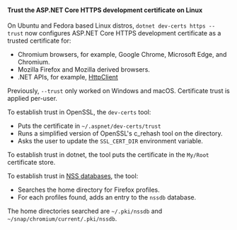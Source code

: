 <!-- 
[!INCLUDE[](~/release-notes/aspnetcore-9/includes/trust_dev_cert_linux.md)]
-->
#### Trust the ASP.NET Core HTTPS development certificate on Linux

On Ubuntu and Fedora based Linux distros, `dotnet dev-certs https --trust` now configures ASP.NET Core HTTPS development certificate as a trusted certificate for:

* Chromium browsers, for example, Google Chrome, Microsoft Edge, and Chromium.
* Mozilla Firefox and Mozilla derived browsers.
* .NET APIs, for example, [HttpClient](/dotnet/api/system.net.http.httpclient)

Previously, `--trust` only worked on Windows and macOS. Certificate trust is applied per-user.

To establish trust in OpenSSL, the `dev-certs` tool:

* Puts the certificate in `~/.aspnet/dev-certs/trust`
* Runs a simplified version of OpenSSL's c_rehash tool on the directory.
* Asks the user to update the `SSL_CERT_DIR` environment variable.

To establish trust in dotnet, the tool puts the certificate in the `My/Root` certificate store.

To establish trust in [NSS databases](https://docs.redhat.com/en/documentation/red_hat_enterprise_linux/6/html/developer_guide/che-nsslib), the tool:

* Searches the home directory for Firefox profiles.
* For each profiles found, adds an entry to the `nssdb` database.

The home directories searched are `~/.pki/nssdb` and `~/snap/chromium/current/.pki/nssdb`.

